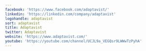 ```yaml
---
facebook: 'https://www.facebook.com/adaptavist/'
linkedin: 'https://linkedin.com/company/adaptavist'
logohandle: adaptavist
sort: adaptavist
title: Adaptavist
twitter: Adaptavist
website: 'https://www.adaptavist.com/'
youtube: 'https://youtube.com/channel/UCJL9a_VEGQsr9LWWwTzPyhA'
---
```

